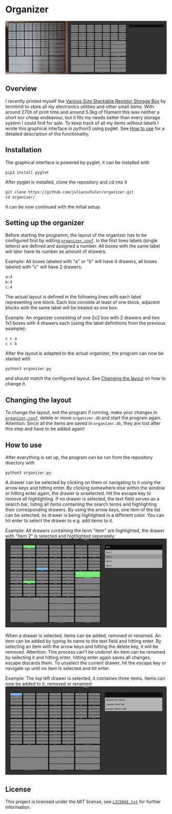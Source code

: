 # Organizer
![3D printed stackable storage box](img/example3.jpg "Actual organizer on the left, software representation on the right")


## Overview
I recently printed myself the [Various Size Stackable Resistor Storage Box](https://www.prusaprinters.org/prints/7643 "https://www.prusaprinters.org/prints/7643") by termlimit to store all my electronics utilities and other small items. With around 270h of print time and around 5.3kg of filament this was neither a short nor cheap endeavour, but it fits my needs better than every storage system I could find for sale.
To keep track of all my items without labels I wrote this graphical interface in python3 using pyglet. See [How to use](#how-to-use) for a detailed description of the functionality.


## Installation
The graphical interface is powered by pyglet, it can be installed with
```shell
pip3 install pyglet
```
After pyglet is installed, clone the repository and cd into it
```shell
git clone https://github.com/julianschuler/organizer.git
cd organizer/
```
It can be now continued with the initial setup.


## Setting up the organizer
Before starting the programm, the layout of the organizer has to be configured first by
editing [`organizer.conf`](organizer.conf).
In the first lines labels (single letters) are defined and assigned a number. All boxes with the same label will later have its number as amount of drawers.

Example: All boxes labeled with "a" or "b" will have 4 drawers, all boxes labeled with "c" will have 2 drawers:
```text
a:4
b:4
c:4
```

The actual layout is defined in the following lines with each label representing one block. Each box consists at least of one block, adjacent blocks with the same label will be treated as one box.

Example: An organizer consisting of one 2x2 box with 2 drawers and two 1x1 boxes with 4 drawers each (using the label definitions from the previous example):
```text
c c a
c c b
```

After the layout is adapted to the actual organizer, the program can now be started with
```shell
python3 organizer.py
```
and should match the configured layout. See [Changing the layout](#changing-the-layout) on how to change it.


## Changing the layout
To change the layout, exit the program if running, make your changes in [`organizer.conf`](organizer.conf), delete or move `organizer.db` and start the program again. Attention: Since all the items are saved in `organizer.db`, they are lost after this step and have to be added again!


## How to use
After everything is set up, the program can be run from the repository directory with
```shell
python3 organizer.py
```
A drawer can be selected by clicking on them or navigating to it using the arrow keys and hitting enter. By clicking somewhere else within the window or hitting enter again, the drawer is unselected. Hit the escape key to remove all highlighting.
If no drawer is selected, the text field serves as a search bar, listing all items containing the search terms and highlighting their corresponding drawers. By using the arrow keys, one item of the list can be selected, its drawer is being highlighted in a different color. You can hit enter to select the drawer to e.g. add items to it.

Example: All drawers containing the term "item" are highlighted, the drawer with "Item 2" is selected and highlighted seperately:
![Example for search function](img/example1.png)

When a drawer is selected, items can be added, removed or renamed. An item can be added by typing its name to the text field and hitting enter. By selecting an item with the arrow keys and hitting the delete key, it will be removed. Attention: This process can't be undone! An item can be renamed by selecting it and hitting enter, hitting enter again saves all changes, escape discards them. To unselect the current drawer, hit the escape key or navigate up until no item is selected and hit enter.

Example: The top left drawer is selected, it containes three items. Items can now be added to it, removed or renamed:
![Example for items in a drawer](img/example2.png)


## License
This project is licensed under the MIT license, see [`LICENSE.txt`](LICENSE.txt) for further information.

